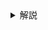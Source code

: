 <details><summary>解説</summary><div>

入力の行数から、包みの個数はほどほどで、部分集合をビット表現するのに整数で足りる。
包みの部分集合について、その合計重量をキー、部分集合のビット表現のリストを値とするマップを、
「0個の取り合わせは0」から始めて、荷物をひとつずつ追加することで、全ての組み合わせの合計重量を求める。
ただし、総重量の1/3を超えるものは不要なので作らないようにする。
このマップの、総重量の1/3になる選択群から、条件を満たすものを選択する。

```haskell
import qualified Data.IntMap as IM
import Data.Bits
import Data.List

compute1 xs = ...
  where
-- 重量の1/3、目標値
    w3 = div (sum xs) 3
-- 重量0にする方法は荷物なし、のみの初期値から、荷物を一つずつ追加
    im = foldl' step (IM.singleton 0 [0]) $ zip xs [0..]
-- i個めの重量xの荷物を追加したパターンをマップに追加
    step im (x, i) = IM.unionWith (++) im $ IM.fromAscList $
      [(w1, map (bit i .|.) bs) | (w,bs) <- IM.assocs im, let w1 = w + x, w1 <= w3]
-- 重量w3な全ての組み合わせが得られた
    bs = im IM.! w3 :: [Int]
```

見つかった組み合わせを、その要素数順、次に量子もつれの順で整列する。
これを小さい方から試して、3つの組み合わせで、互いに重なりないようなものが、探したいものである。

```haskell
compute1 xs = ans
  where
    ...
-- 品数はpopCountで数える、量子もつれは重量の積、前者優先で昇順に整列
    cands = sort [(popCount b, qe, b) | b <- bs, let qe = product [x | (i,x) <- zip [0..pred num] xs, testBit b i]]
-- のこり2つの荷物について、使う荷物が重複しない組み合わせを探す
    ans = head
      [ qe
      | (_,qe,b1):cands1 <- tails cands
      , (_,_ ,b2):cands2 <- tails cands1, b1  .&. b2 == 0, let b12 = b1 .|. b2
      , (_,_ ,b3)        <-       cands2, b12 .&. b3 == 0
      ]

main = readFile "input.txt" >>= print . compute1 . map read . lines
```

# パート2

分割が4つになるだけで、やることは変わらない。

```haskell
compute2 xs = ans
  where
    w4 = div (sum xs) 4
    im = ...
    step im (x, i) = ...
    bs = im IM.! w4 :: [Int]
    cands = ...
    ans = head
      [ qe
      | (_,qe,b1):cands1 <- tails cands
      , (_,_ ,b2):cands2 <- tails cands1, b1   .&. b2 == 0, let b12  = b1  .|. b2
      , (_,_ ,b3):cands3 <- tails cands2, b12  .&. b3 == 0, let b123 = b12 .|. b3
      , (_,_ ,b4)        <-       cands3, b123 .&. b4 == 0
      ]
```
